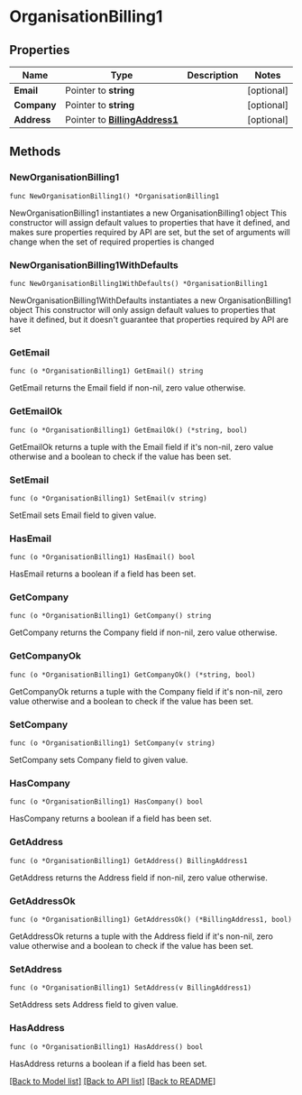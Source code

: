 # OrganisationBilling1

## Properties

Name | Type | Description | Notes
------------ | ------------- | ------------- | -------------
**Email** | Pointer to **string** |  | [optional] 
**Company** | Pointer to **string** |  | [optional] 
**Address** | Pointer to [**BillingAddress1**](BillingAddress1.md) |  | [optional] 

## Methods

### NewOrganisationBilling1

`func NewOrganisationBilling1() *OrganisationBilling1`

NewOrganisationBilling1 instantiates a new OrganisationBilling1 object
This constructor will assign default values to properties that have it defined,
and makes sure properties required by API are set, but the set of arguments
will change when the set of required properties is changed

### NewOrganisationBilling1WithDefaults

`func NewOrganisationBilling1WithDefaults() *OrganisationBilling1`

NewOrganisationBilling1WithDefaults instantiates a new OrganisationBilling1 object
This constructor will only assign default values to properties that have it defined,
but it doesn't guarantee that properties required by API are set

### GetEmail

`func (o *OrganisationBilling1) GetEmail() string`

GetEmail returns the Email field if non-nil, zero value otherwise.

### GetEmailOk

`func (o *OrganisationBilling1) GetEmailOk() (*string, bool)`

GetEmailOk returns a tuple with the Email field if it's non-nil, zero value otherwise
and a boolean to check if the value has been set.

### SetEmail

`func (o *OrganisationBilling1) SetEmail(v string)`

SetEmail sets Email field to given value.

### HasEmail

`func (o *OrganisationBilling1) HasEmail() bool`

HasEmail returns a boolean if a field has been set.

### GetCompany

`func (o *OrganisationBilling1) GetCompany() string`

GetCompany returns the Company field if non-nil, zero value otherwise.

### GetCompanyOk

`func (o *OrganisationBilling1) GetCompanyOk() (*string, bool)`

GetCompanyOk returns a tuple with the Company field if it's non-nil, zero value otherwise
and a boolean to check if the value has been set.

### SetCompany

`func (o *OrganisationBilling1) SetCompany(v string)`

SetCompany sets Company field to given value.

### HasCompany

`func (o *OrganisationBilling1) HasCompany() bool`

HasCompany returns a boolean if a field has been set.

### GetAddress

`func (o *OrganisationBilling1) GetAddress() BillingAddress1`

GetAddress returns the Address field if non-nil, zero value otherwise.

### GetAddressOk

`func (o *OrganisationBilling1) GetAddressOk() (*BillingAddress1, bool)`

GetAddressOk returns a tuple with the Address field if it's non-nil, zero value otherwise
and a boolean to check if the value has been set.

### SetAddress

`func (o *OrganisationBilling1) SetAddress(v BillingAddress1)`

SetAddress sets Address field to given value.

### HasAddress

`func (o *OrganisationBilling1) HasAddress() bool`

HasAddress returns a boolean if a field has been set.


[[Back to Model list]](../README.md#documentation-for-models) [[Back to API list]](../README.md#documentation-for-api-endpoints) [[Back to README]](../README.md)


